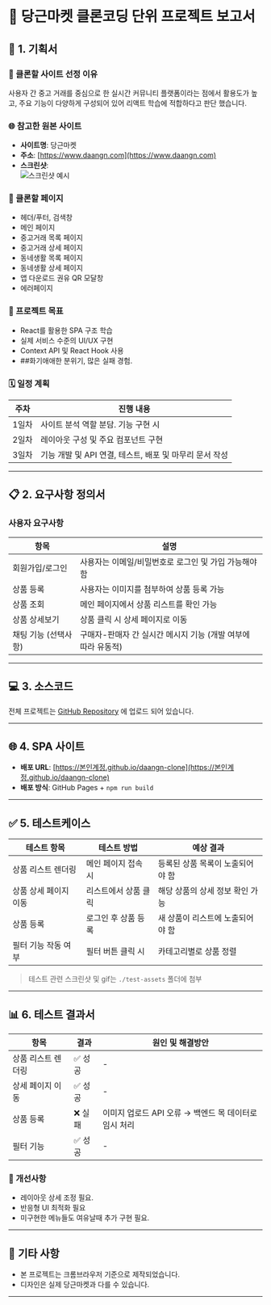# 🧾 당근마켓 클론코딩 단위 프로젝트 보고서

## 📝 1. 기획서

### 📌 클론할 사이트 선정 이유
사용자 간 중고 거래를 중심으로 한 실시간 커뮤니티 플랫폼이라는 점에서 활용도가 높고, 주요 기능이 다양하게 구성되어 있어 리액트 학습에 적합하다고 판단 했습니다.

### 🌐 참고한 원본 사이트
- **사이트명**: 당근마켓  
- **주소**: [https://www.daangn.com](https://www.daangn.com)  
- **스크린샷**:  
  ![스크린샷 예시](./images/daangn_main.png)

### 📄 클론할 페이지

- 헤더/푸터, 검색창
- 메인 페이지
- 중고거래 목록 페이지
- 중고거래 상세 페이지
- 동네생활 목록 페이지
- 동네생활 상세 페이지
- 앱 다운로드 권유 QR 모달창
- 에러페이지

### 🎯 프로젝트 목표
- React를 활용한 SPA 구조 학습  
- 실제 서비스 수준의 UI/UX 구현  
- Context API 및 React Hook 사용
- ##화기애애한 분위기, 많은 실패 경험.

### 🗓 일정 계획

| 주차 | 진행 내용 |
|------|-----------|
| 1일차 | 사이트 분석 역할 분담. 기능 구현 시 |
| 2일차 | 레이아웃 구성 및 주요 컴포넌트 구현 |
| 3일차 | 기능 개발 및 API 연결, 테스트, 배포 및 마무리 문서 작성 |

---

## 📋 2. 요구사항 정의서

### 사용자 요구사항

| 항목 | 설명 |
|------|------|
| 회원가입/로그인 | 사용자는 이메일/비밀번호로 로그인 및 가입 가능해야 함 |
| 상품 등록 | 사용자는 이미지를 첨부하여 상품 등록 가능 |
| 상품 조회 | 메인 페이지에서 상품 리스트를 확인 가능 |
| 상품 상세보기 | 상품 클릭 시 상세 페이지로 이동 |
| 채팅 기능 (선택사항) | 구매자-판매자 간 실시간 메시지 기능 (개발 여부에 따라 유동적) |

---

## 💻 3. 소스코드

전체 프로젝트는 [GitHub Repository](https://github.com/hoyoungleee/react-procject) 에 업로드 되어 있습니다.

---

## 🌐 4. SPA 사이트

- **배포 URL**: [https://본인계정.github.io/daangn-clone](https://본인계정.github.io/daangn-clone)  
- **배포 방식**: GitHub Pages + `npm run build`

---

## ✅ 5. 테스트케이스

| 테스트 항목 | 테스트 방법 | 예상 결과 |
|-------------|--------------|-------------|
| 상품 리스트 렌더링 | 메인 페이지 접속 시 | 등록된 상품 목록이 노출되어야 함 |
| 상품 상세 페이지 이동 | 리스트에서 상품 클릭 | 해당 상품의 상세 정보 확인 가능 |
| 상품 등록 | 로그인 후 상품 등록 | 새 상품이 리스트에 노출되어야 함 |
| 필터 기능 작동 여부 | 필터 버튼 클릭 시 | 카테고리별로 상품 정렬 |

> 테스트 관련 스크린샷 및 gif는 `./test-assets` 폴더에 첨부

---

## 📊 6. 테스트 결과서

| 항목 | 결과 | 원인 및 해결방안 |
|------|------|----------------|
| 상품 리스트 렌더링 | ✅ 성공 | - |
| 상세 페이지 이동 | ✅ 성공 | - |
| 상품 등록 | ❌ 실패 | 이미지 업로드 API 오류 → 백엔드 목 데이터로 임시 처리 |
| 필터 기능 | ✅ 성공 | - |

### 📌 개선사항
- 레이아웃 상세 조정 필요.
- 반응형 UI 최적화 필요
- 미구현한 메뉴들도 여유날때 추가 구현 필요.

---

## 📮 기타 사항

- 본 프로젝트는 크롬브라우저 기준으로 제작되었습니다.  
- 디자인은 실제 당근마켓과 다를 수 있습니다.  

---

